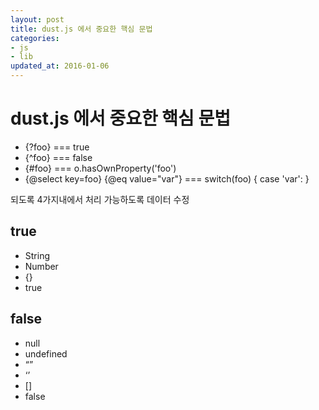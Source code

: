 ```yaml
---
layout: post
title: dust.js 에서 중요한 핵심 문법
categories: 
- js
- lib
updated_at: 2016-01-06
---
```


# dust.js 에서 중요한 핵심 문법

- {?foo} === true
- {^foo} === false
- {#foo} === o.hasOwnProperty('foo')
- {@select key=foo} {@eq value="var"} === switch(foo) { case 'var': }

되도록 4가지내에서 처리 가능하도록 데이터 수정 

## true

- String
- Number
- {}
- true

## false

- null
- undefined
- “”
- ‘’
- []
- false 
